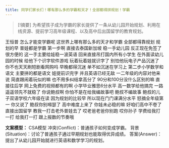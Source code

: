 ```yaml
---
title: 同学们家长们！哪有那么多的学霸和天才！全部都得拼规划！学霸 
---
```

 > [!摘要]
为希望孩子成为学霸的家长提供了一条从幼儿园开始规划、利用在线资源、提前学习高年级课程、以及高中后出国留学的教育规划。

王恒普
怎么才能变学霸呢
这世界上哪有那么多的天才和学霸
全部都得靠规划
规划的早
普娃都是学霸
第一步啊
直接去泰国新加坡
稳一手幼儿园
反正现在免签了
很方便的
这一手主要给娃稳一波英语
回来直接吊打国内所有小学生
在外面读幼儿园的时候
给他下个识字软件游戏
玩着玩着娃就识字了
别怕他玩电子产品沉迷了
你不也天天刷短剧看网购吗
早晚都得沉迷
单不如沉迷在学习上
第二步小学数学和语文
主要拼的都是语文
娃提前识完字
并且英语已经无敌
一二年级的内容对他来说
简直跟闹着玩似的嘛
也不用多纠结拿高分了
90分和100分没什么区别的嘛
直接往后学
网上免费的视频都有的啊
小学毕业雅思6分水平
高一数学给他搞完
一路遥遥领先不就稳了
你说鲍叔啊
你怕不是在给我编故事吧
鲍叔不编故事
鲍叔的儿子双语学校六年级在读
因为规划的比较早
所以现在门门课满分水平
怒摘全年级第一
你又说了
鲍叔你别嘚瑟了
高中难度上来了
你娃未必稳的嘛
好咱们高中不卷了
直接出国留学
教我一打击老外普娃去了
哎老爸老爸你别跑
哎你孙子
学费给我打一打
给我打一打
跟上报数的节奏哦

**文案模型：**
CSA模型
冲突(Conflict)：普通孩子如何变成学霸。
背景 (Situation)：讨论了普通孩子通过早期规划也能取得优异成绩。
答案(Answer)：提出了从幼儿园开始就进行英语和数学学习的规划。
